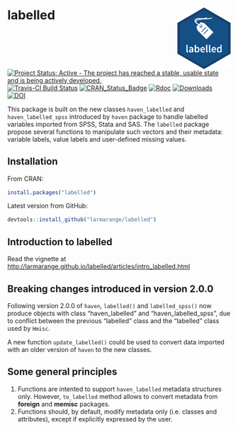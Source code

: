 
<!-- README.md is generated from README.Rmd. Please edit that file -->

# labelled <img src="man/figures/labelled.png" align="right" width="120" />

[![Project Status: Active - The project has reached a stable, usable
state and is being actively
developed.](http://www.repostatus.org/badges/0.1.0/active.svg)](http://www.repostatus.org/#active)
[![Travis-CI Build
Status](https://travis-ci.org/larmarange/labelled.svg?branch=master)](https://travis-ci.org/larmarange/labelled)
[![CRAN\_Status\_Badge](http://www.r-pkg.org/badges/version/labelled)](https://cran.r-project.org/package=labelled)
[![Rdoc](http://www.rdocumentation.org/badges/version/labelled)](http://www.rdocumentation.org/packages/labelled)
[![Downloads](https://cranlogs.r-pkg.org/badges/labelled)](https://cran.r-project.org/package=labelled)
[![DOI](https://www.zenodo.org/badge/38772078.svg)](https://www.zenodo.org/badge/latestdoi/38772078)

This package is built on the new classes `haven_labelled` and
`haven_labelled_spss` introduced by `haven` package to handle labelled
variables imported from SPSS, Stata and SAS. The `labelled` package
propose several functions to manipulate such vectors and their metadata:
variable labels, value labels and user-defined missing values.

## Installation

From CRAN:

``` r
install.packages("labelled")
```

Latest version from GitHub:

``` r
devtools::install_github("larmarange/labelled")
```

## Introduction to labelled

Read the vignette at
<http://larmarange.github.io/labelled/articles/intro_labelled.html>

## Breaking changes introduced in version 2.0.0

Following version 2.0.0 of `haven`, `labelled()` and `labelled_spss()`
now produce objects with class “haven\_labelled” and
“haven\_labelled\_spss”, due to conflict between the previous
“labelled” class and the “labelled” class used by `Hmisc`.

A new function `update_labelled()` could be used to convert data
imported with an older version of `haven` to the new classes.

## Some general principles

1.  Functions are intented to support `haven_labelled` metadata structures
    only. However, `to_labelled` method allows to convert metadata from
    **foreign** and **memisc** packages.
2.  Functions should, by default, modify metadata only (i.e. classes and
    attributes), except if explicitly expressed by the user.
